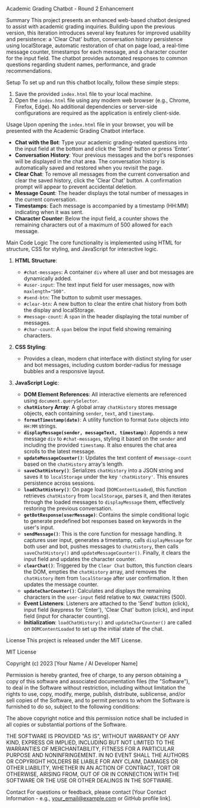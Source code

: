 Academic Grading Chatbot - Round 2 Enhancement

Summary
This project presents an enhanced web-based chatbot designed to assist with academic grading inquiries. Building upon the previous version, this iteration introduces several key features for improved usability and persistence: a 'Clear Chat' button, conversation history persistence using localStorage, automatic restoration of chat on page load, a real-time message counter, timestamps for each message, and a character counter for the input field. The chatbot provides automated responses to common questions regarding student names, performance, and grade recommendations.

Setup
To set up and run this chatbot locally, follow these simple steps:
1.  Save the provided `index.html` file to your local machine.
2.  Open the `index.html` file using any modern web browser (e.g., Chrome, Firefox, Edge).
No additional dependencies or server-side configurations are required as the application is entirely client-side.

Usage
Upon opening the `index.html` file in your browser, you will be presented with the Academic Grading Chatbot interface.
-   **Chat with the Bot**: Type your academic grading-related questions into the input field at the bottom and click the 'Send' button or press 'Enter'.
-   **Conversation History**: Your previous messages and the bot's responses will be displayed in the chat area. The conversation history is automatically saved and restored when you revisit the page.
-   **Clear Chat**: To remove all messages from the current conversation and clear the saved history, click the 'Clear Chat' button. A confirmation prompt will appear to prevent accidental deletion.
-   **Message Count**: The header displays the total number of messages in the current conversation.
-   **Timestamps**: Each message is accompanied by a timestamp (HH:MM) indicating when it was sent.
-   **Character Counter**: Below the input field, a counter shows the remaining characters out of a maximum of 500 allowed for each message.

Main Code Logic
The core functionality is implemented using HTML for structure, CSS for styling, and JavaScript for interactive logic.

1.  **HTML Structure**:
    *   `#chat-messages`: A container `div` where all user and bot messages are dynamically added.
    *   `#user-input`: The text input field for user messages, now with `maxlength="500"`.
    *   `#send-btn`: The button to submit user messages.
    *   `#clear-btn`: A new button to clear the entire chat history from both the display and localStorage.
    *   `#message-count`: A `span` in the header displaying the total number of messages.
    *   `#char-count`: A `span` below the input field showing remaining characters.

2.  **CSS Styling**:
    *   Provides a clean, modern chat interface with distinct styling for user and bot messages, including custom border-radius for message bubbles and a responsive layout.

3.  **JavaScript Logic**:
    *   **DOM Element References**: All interactive elements are referenced using `document.querySelector`.
    *   **`chatHistory` Array**: A global array `chatHistory` stores message objects, each containing `sender`, `text`, and `timestamp`.
    *   **`formatTimestamp(date)`**: A utility function to format `Date` objects into `HH:MM` strings.
    *   **`displayMessage(sender, messageText, timestamp)`**: Appends a new message `div` to `#chat-messages`, styling it based on the `sender` and including the provided `timestamp`. It also ensures the chat area scrolls to the latest message.
    *   **`updateMessageCounter()`**: Updates the text content of `#message-count` based on the `chatHistory` array's length.
    *   **`saveChatHistory()`**: Serializes `chatHistory` into a JSON string and saves it to `localStorage` under the key `'chatHistory'`. This ensures persistence across sessions.
    *   **`loadChatHistory()`**: On page load (`DOMContentLoaded`), this function retrieves `chatHistory` from `localStorage`, parses it, and then iterates through the loaded messages to `displayMessage` them, effectively restoring the previous conversation.
    *   **`getBotResponse(userMessage)`**: Contains the simple conditional logic to generate predefined bot responses based on keywords in the user's input.
    *   **`sendMessage()`**: This is the core function for message handling. It captures user input, generates a timestamp, calls `displayMessage` for both user and bot, pushes messages to `chatHistory`, then calls `saveChatHistory()` and `updateMessageCounter()`. Finally, it clears the input field and updates the character counter.
    *   **`clearChat()`**: Triggered by the `Clear Chat` button, this function clears the DOM, empties the `chatHistory` array, and removes the `chatHistory` item from `localStorage` after user confirmation. It then updates the message counter.
    *   **`updateCharCounter()`**: Calculates and displays the remaining characters in the `user-input` field relative to `MAX_CHARACTERS` (500).
    *   **Event Listeners**: Listeners are attached to the 'Send' button (click), input field (keypress for 'Enter'), 'Clear Chat' button (click), and input field (input for character counting).
    *   **Initialization**: `loadChatHistory()` and `updateCharCounter()` are called on `DOMContentLoaded` to set up the initial state of the chat.

License
This project is released under the MIT License.

MIT License

Copyright (c) 2023 [Your Name / AI Developer Name]

Permission is hereby granted, free of charge, to any person obtaining a copy
of this software and associated documentation files (the "Software"), to deal
in the Software without restriction, including without limitation the rights
to use, copy, modify, merge, publish, distribute, sublicense, and/or sell
copies of the Software, and to permit persons to whom the Software is
furnished to do so, subject to the following conditions:

The above copyright notice and this permission notice shall be included in all
copies or substantial portions of the Software.

THE SOFTWARE IS PROVIDED "AS IS", WITHOUT WARRANTY OF ANY KIND, EXPRESS OR
IMPLIED, INCLUDING BUT NOT LIMITED TO THE WARRANTIES OF MERCHANTABILITY,
FITNESS FOR A PARTICULAR PURPOSE AND NONINFRINGEMENT. IN NO EVENT SHALL THE
AUTHORS OR COPYRIGHT HOLDERS BE LIABLE FOR ANY CLAIM, DAMAGES OR OTHER
LIABILITY, WHETHER IN AN ACTION OF CONTRACT, TORT OR OTHERWISE, ARISING FROM,
OUT OF OR IN CONNECTION WITH THE SOFTWARE OR THE USE OR OTHER DEALINGS IN THE
SOFTWARE.

Contact
For questions or feedback, please contact [Your Contact Information - e.g., your_email@example.com or GitHub profile link].